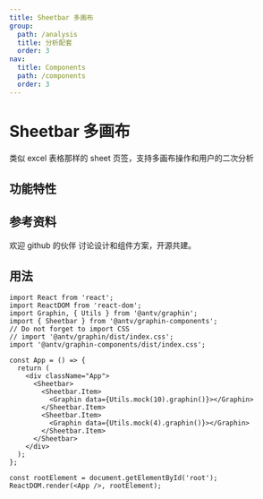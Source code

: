 ```yaml
---
title: Sheetbar 多画布
group:
  path: /analysis
  title: 分析配套
  order: 3
nav:
  title: Components
  path: /components
  order: 3
---
```


# Sheetbar 多画布

类似 excel 表格那样的 sheet 页签，支持多画布操作和用户的二次分析

## 功能特性

## 参考资料

欢迎 github 的伙伴 讨论设计和组件方案，开源共建。

## 用法

```tsx | pure
import React from 'react';
import ReactDOM from 'react-dom';
import Graphin, { Utils } from '@antv/graphin';
import { Sheetbar } from '@antv/graphin-components';
// Do not forget to import CSS
// import '@antv/graphin/dist/index.css';
import '@antv/graphin-components/dist/index.css';

const App = () => {
  return (
    <div className="App">
      <Sheetbar>
        <Sheetbar.Item>
          <Graphin data={Utils.mock(10).graphin()}></Graphin>
        </Sheetbar.Item>
        <Sheetbar.Item>
          <Graphin data={Utils.mock(4).graphin()}></Graphin>
        </Sheetbar.Item>
      </Sheetbar>
    </div>
  );
};

const rootElement = document.getElementById('root');
ReactDOM.render(<App />, rootElement);
```
